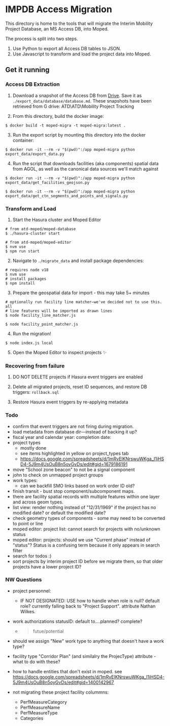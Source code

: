 # IMPDB Access Migration

This directory is home to the tools that will migrate the Interim Mobility Project Database, an MS Access DB, into Moped.

The process is split into two steps.

1. Use Python to export all Access DB tables to JSON.
2. Use Javascript to transform and load the project data into Moped.

## Get it running

### Access DB Extraction

1. Download a snapshot of the Access DB from [Drive](https://drive.google.com/drive/u/2/folders/1-pNBTdfPBxJm8VpYjxpZwA8ziCLMZdRx). Save it as `./export_data/database/database.md`. These snapshots have been retrieved from G drive: ATD\ATD\Mobility Project Tracking

2. From this directory, build the docker image:

```shell
$ docker build -t moped-migra -t moped-migra:latest .
```

3. Run the export script by mounting this directory into the docker container:

```shell
$ docker run -it --rm -v "$(pwd)":/app moped-migra python export_data/export_data.py
```

4. Run the script that downloads facilities (aka components) spatial data from AGOL, as well as the canonical data sources we'll match against

```shell
$ docker run -it --rm -v "$(pwd)":/app moped-migra python export_data/get_facilities_geojson.py

$ docker run -it --rm -v "$(pwd)":/app moped-migra python export_data/get_ctn_segments_and_points_and_signals.py
```

### Transform and Load

1. Start the Hasura cluster and Moped Editor

```shell
# from atd-moped/moped-database
$ ./hasura-cluster start

# from atd-moped/moped-editor
$ nvm use
$ npm run start
```

2. Navigate to `./migrate_data` and install package dependencies:

```shell
# requires node v18
$ nvm use
# install packages
$ npm install
```

3. Prepare the geospatial data for import - this may take 5+ minutes

```shell
# optionally run facility line matcher—we've decided not to use this. all
# line features will be imported as drawn lines
$ node facility_line_matcher.js

$ node facility_point_matcher.js
```

4. Run the migration!

```shell
$ node index.js local
```

5. Open the Moped Editor to inspect projects ✨

### Recovering from failure

1. DO NOT DELETE projects if Hasura event triggers are enabled
   
2. Delete all migrated projects, reset ID sequences, and restore DB triggers: `rollback.sql`

3. Restore Hasura event triggers by re-applying metadata


### Todo

- confirm that event triggers are not firing during migration.
- load metadata from database dir—instead of backing it up?
- fiscal year and calendar year: completion date:
- project types
  - mostly done
  - see items highlighted in yellow on project_types tab
  - https://docs.google.com/spreadsheets/d/1mRvElKNrswuWKga_I1iHSD4-5J9m4UsOuB8n5oyGvDs/edit#gid=1679186191
- move "School zone beacon" to not be a signal component
- john to check on unmapped project groups
- work types:
  - can we backfill SMO links based on work order ID old?
- finish transit - bust stop component/subcomponent maps.
- there are facility spatial records with multiple features within one layer and across geom types.
- list view: render nothing instead of "12/31/1969" if the project has no modified date? or default the modified date?
- check geometry types of components - some may need to be converted to point or line
- moped editor: project list: cannot search for projects with no/unknown status
- moped editor: projects: should we use "Current phase" instead of "status"? Status is a confusing term because it only appears in search filter
- search for todos :)
- sort projects by interim project ID before we migrate them, so that older projects have a lower project ID?

### NW Questions
- project personnel:
  - IF NOT DESIGNATED: USE how to handle when role is null? default role? currently falling back to "Project Support". attribute Nathan Wilkes.
- work authorizations statusID: default to....planned? complete?
  - > futue/potential
- should we assign "New" work type to anything that doesn't have a work type?
- facility type "Corridor Plan" (and similalry the ProjecType) attribute - what to do with these?
- how to handle entities that don't exist in moped. see https://docs.google.com/spreadsheets/d/1mRvElKNrswuWKga_I1iHSD4-5J9m4UsOuB8n5oyGvDs/edit#gid=1400142967

- not migrating these project facility colummns:
  - PerfMeasureCategory
  - PerfMeasureName
  - PerfMeasureType
  - Categories
